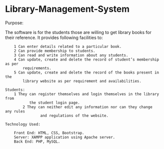 # Library-Management-System
Purpose:

The software is for the students those are willing to get library books for their reference.
It provides following facilities to:
```Admin: 
	1 Can enter details related to a particular book. 
	2 Can provide membership to students. 
	3 Can read and write information about any students. 
	4 Can update, create and delete the record of student’s membership as per 
		requirements.
	5 Can update, create and delete the record of the books present in the 
		library website as per requirement and availabilities.
		
Students:
	1 They can register themselves and login themselves in the library from 
  		   the student login page.
		2 They can neither edit any information nor can they change any rules 
                and regulations of the website.
		 
Technology Used: 

	Front End: HTML, CSS, Bootstrap. 
	Server: XAMPP application using Apache server.
	Back End: PHP, MySQL. 
